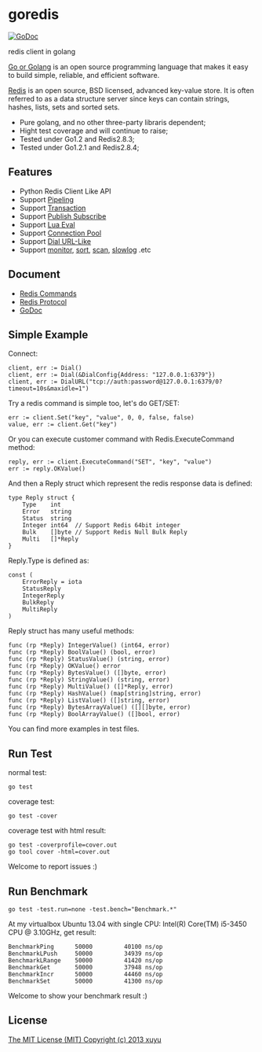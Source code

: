 goredis
=======

[![GoDoc](https://godoc.org/github.com/xuyu/goredis?status.png)](https://godoc.org/github.com/xuyu/goredis)

redis client in golang

[Go or Golang](http://golang.org) is an open source programming language that makes it easy to build simple, reliable, and efficient software.

[Redis](http://redis.io) is an open source, BSD licensed, advanced key-value store. It is often referred to as a data structure server since keys can contain strings, hashes, lists, sets and sorted sets.

- Pure golang, and no other three-party libraris dependent;
- Hight test coverage and will continue to raise;
- Tested under Go1.2 and Redis2.8.3;
- Tested under Go1.2.1 and Redis2.8.4;


Features
--------

* Python Redis Client Like API
* Support [Pipeling](http://godoc.org/github.com/xuyu/goredis#Pipelined)
* Support [Transaction](http://godoc.org/github.com/xuyu/goredis#Transaction)
* Support [Publish Subscribe](http://godoc.org/github.com/xuyu/goredis#PubSub)
* Support [Lua Eval](http://godoc.org/github.com/xuyu/goredis#Redis.Eval)
* Support [Connection Pool](http://godoc.org/github.com/xuyu/goredis#ConnPool)
* Support [Dial URL-Like](http://godoc.org/github.com/xuyu/goredis#DialURL)
* Support [monitor](http://godoc.org/github.com/xuyu/goredis#MonitorCommand), [sort](http://godoc.org/github.com/xuyu/goredis#SortCommand), [scan](http://godoc.org/github.com/xuyu/goredis#Redis.Scan), [slowlog](http://godoc.org/github.com/xuyu/goredis#SlowLog) .etc


Document
--------

- [Redis Commands](http://redis.io/commands)
- [Redis Protocol](http://redis.io/topics/protocol)
- [GoDoc](http://godoc.org/github.com/xuyu/goredis)


Simple Example
--------------

Connect:

	client, err := Dial()
	client, err := Dial(&DialConfig{Address: "127.0.0.1:6379"})
	client, err := DialURL("tcp://auth:password@127.0.0.1:6379/0?timeout=10s&maxidle=1")

Try a redis command is simple too, let's do GET/SET:

	err := client.Set("key", "value", 0, 0, false, false)
	value, err := client.Get("key")

Or you can execute customer command with Redis.ExecuteCommand method:

	reply, err := client.ExecuteCommand("SET", "key", "value")
	err := reply.OKValue()

And then a Reply struct which represent the redis response data is defined:
	
	type Reply struct {
		Type    int
		Error   string
		Status  string
		Integer int64  // Support Redis 64bit integer
		Bulk    []byte // Support Redis Null Bulk Reply
		Multi   []*Reply
	}

Reply.Type is defined as:

	const (
		ErrorReply = iota
		StatusReply
		IntegerReply
		BulkReply
		MultiReply
	)

Reply struct has many useful methods:

	func (rp *Reply) IntegerValue() (int64, error)
	func (rp *Reply) BoolValue() (bool, error)
	func (rp *Reply) StatusValue() (string, error)
	func (rp *Reply) OKValue() error
	func (rp *Reply) BytesValue() ([]byte, error)
	func (rp *Reply) StringValue() (string, error)
	func (rp *Reply) MultiValue() ([]*Reply, error)
	func (rp *Reply) HashValue() (map[string]string, error)
	func (rp *Reply) ListValue() ([]string, error)
	func (rp *Reply) BytesArrayValue() ([][]byte, error)
	func (rp *Reply) BoolArrayValue() ([]bool, error)

You can find more examples in test files.


Run Test
--------

normal test:

	go test

coverage test:

	go test -cover

coverage test with html result:

	go test -coverprofile=cover.out
	go tool cover -html=cover.out

Welcome to report issues :)


Run Benchmark
-------------

	go test -test.run=none -test.bench="Benchmark.*"

At my virtualbox Ubuntu 13.04 with single CPU: Intel(R) Core(TM) i5-3450 CPU @ 3.10GHz, get result:

	BenchmarkPing	   50000	     40100 ns/op
	BenchmarkLPush	   50000	     34939 ns/op
	BenchmarkLRange	   50000	     41420 ns/op
	BenchmarkGet	   50000	     37948 ns/op
	BenchmarkIncr	   50000	     44460 ns/op
	BenchmarkSet	   50000	     41300 ns/op

Welcome to show your benchmark result :)


License
-------

[The MIT License (MIT) Copyright (c) 2013 xuyu](http://opensource.org/licenses/MIT)
